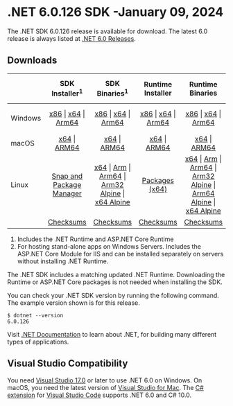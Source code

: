 # .NET 6.0.126 SDK -January 09, 2024

The .NET SDK 6.0.126 release is available for download. The latest 6.0 release is always listed at [.NET 6.0 Releases](../README.md).

## Downloads

|           | SDK Installer<sup>1</sup>                        | SDK Binaries<sup>1</sup>                 | Runtime Installer                                        | Runtime Binaries                                 | ASP.NET Core Runtime           |Windows Desktop Runtime          |
| --------- | :------------------------------------------:     | :----------------------:                 | :---------------------------:                            | :-------------------------:                      | :-----------------:            | :-----------------:            |
| Windows   | [x86][dotnet-sdk-win-x86.exe] \| [x64][dotnet-sdk-win-x64.exe] \| [Arm64][dotnet-sdk-win-arm64.exe] | [x86][dotnet-sdk-win-x86.zip] \| [x64][dotnet-sdk-win-x64.zip] \|  [Arm64][dotnet-sdk-win-arm64.zip] | [x86][dotnet-runtime-win-x86.exe] \| [x64][dotnet-runtime-win-x64.exe] \| [Arm64][dotnet-runtime-win-arm64.exe] | [x86][dotnet-runtime-win-x86.zip] \| [x64][dotnet-runtime-win-x64.zip] \| [Arm64][dotnet-runtime-win-arm64.zip] | [x86][aspnetcore-runtime-win-x86.exe] \| [x64][aspnetcore-runtime-win-x64.exe] \|<br/> [Hosting Bundle][dotnet-hosting-win.exe]<sup>2</sup> | [x86][windowsdesktop-runtime-win-x86.exe] \| [x64][windowsdesktop-runtime-win-x64.exe] \| [Arm64][windowsdesktop-runtime-win-arm64.exe] |
| macOS     | [x64][dotnet-sdk-osx-x64.pkg] \| [ARM64][dotnet-sdk-osx-arm64.pkg] | [x64][dotnet-sdk-osx-x64.tar.gz] \| [ARM64][dotnet-sdk-osx-arm64.tar.gz]  | [x64][dotnet-runtime-osx-x64.pkg] \| [ARM64][dotnet-runtime-osx-arm64.pkg] | [x64][dotnet-runtime-osx-x64.tar.gz] \| [ARM64][dotnet-runtime-osx-arm64.tar.gz]| [x64][aspnetcore-runtime-osx-x64.tar.gz] \| [ARM64][aspnetcore-runtime-osx-arm64.tar.gz] | - |<sup>1</sup>
| Linux     |  [Snap and Package Manager](../install-linux.md)  | [x64][dotnet-sdk-linux-x64.tar.gz] \| [Arm][dotnet-sdk-linux-arm.tar.gz]  \| [Arm64][dotnet-sdk-linux-arm64.tar.gz] \| [Arm32 Alpine][dotnet-sdk-linux-musl-arm.tar.gz]  \| [x64 Alpine][dotnet-sdk-linux-musl-x64.tar.gz] | [Packages (x64)][linux-packages] | [x64][dotnet-runtime-linux-x64.tar.gz] \| [Arm][dotnet-runtime-linux-arm.tar.gz] \| [Arm64][dotnet-runtime-linux-arm64.tar.gz] \| [Arm32 Alpine][dotnet-runtime-linux-musl-arm.tar.gz] \| [Arm64 Alpine][dotnet-runtime-linux-musl-arm64.tar.gz] \| [x64 Alpine][dotnet-runtime-linux-musl-x64.tar.gz]  | [x64][aspnetcore-runtime-linux-x64.tar.gz]<sup>1</sup>  \| [Arm][aspnetcore-runtime-linux-arm.tar.gz]<sup>1</sup> \| [Arm64][aspnetcore-runtime-linux-arm64.tar.gz]<sup>1</sup> \| [x64 Alpine][aspnetcore-runtime-linux-musl-x64.tar.gz] | - | <sup>1</sup> |
|  | [Checksums][checksums-sdk]                             | [Checksums][checksums-sdk]                                      | [Checksums][checksums-runtime]                             | [Checksums][checksums-runtime]  | [Checksums][checksums-runtime]  | [Checksums][checksums-runtime]

1. Includes the .NET Runtime and ASP.NET Core Runtime
2. For hosting stand-alone apps on Windows Servers. Includes the ASP.NET Core Module for IIS and can be installed separately on servers without installing .NET Runtime.

The .NET SDK includes a matching updated .NET Runtime. Downloading the Runtime or ASP.NET Core packages is not needed when installing the SDK.

You can check your .NET SDK version by running the following command. The example version shown is for this release.

```console
$ dotnet --version
6.0.126
```

Visit [.NET Documentation](https://learn.microsoft.com/dotnet/core/) to learn about .NET, for building many different types of applications.

## Visual Studio Compatibility

You need [Visual Studio 17.0](https://visualstudio.microsoft.com) or later to use .NET 6.0 on Windows. On macOS, you need the latest version of [Visual Studio for Mac](https://visualstudio.microsoft.com/vs/mac/). The [C# extension](https://code.visualstudio.com/docs/languages/dotnet) for [Visual Studio Code](https://code.visualstudio.com/) supports .NET 6.0 and C# 10.0.

[blob-runtime]: https://dotnetcli.blob.core.windows.net/dotnet/Runtime/
[blob-sdk]: https://dotnetcli.blob.core.windows.net/dotnet/Sdk/
[release-notes]: 6.0.126.md

[checksums-runtime]: https://dotnetcli.blob.core.windows.net/dotnet/checksums/6.0.26-sha.txt
[checksums-sdk]: https://dotnetcli.blob.core.windows.net/dotnet/checksums/6.0.26-sha.txt

[linux-install]: https://learn.microsoft.com/dotnet/core/install/linux

[dotnet-blog]:  https://devblogs.microsoft.com/dotnet/October-2023-updates/
[aspnet-blog]: https://devblogs.microsoft.com/dotnet/announcing-asp-net-core-in-net-6/
[maui-blog]: https://devblogs.microsoft.com/dotnet/update-on-dotnet-maui/
[linux-packages]: ../install-linux.md



[//]: # ( Runtime 6.0.26)
[dotnet-runtime-linux-arm.tar.gz]: https://download.visualstudio.microsoft.com/download/pr/c6398027-c209-42e3-900c-22b4f32d2cde/437e26f725761e4cf50b8ceba8a7a454/dotnet-runtime-6.0.26-linux-arm.tar.gz
[dotnet-runtime-linux-arm64.tar.gz]: https://download.visualstudio.microsoft.com/download/pr/226d8ab0-8daf-47b1-80cb-a9b68badb28b/a4425bebee91775ce41a50aca80e09c1/dotnet-runtime-6.0.26-linux-arm64.tar.gz
[dotnet-runtime-linux-musl-arm.tar.gz]: https://download.visualstudio.microsoft.com/download/pr/80749fa2-4c42-4b7a-82d3-f02df3215bdc/f93db5b5ab7b5919b22a3010ad38104d/dotnet-runtime-6.0.26-linux-musl-arm.tar.gz
[dotnet-runtime-linux-musl-arm64.tar.gz]: https://download.visualstudio.microsoft.com/download/pr/ad122bf5-aa69-46db-9ecd-33cdc2cfde39/418cb2e7c2b6ab619c06bd757321651e/dotnet-runtime-6.0.26-linux-musl-arm64.tar.gz
[dotnet-runtime-linux-musl-x64.tar.gz]: https://download.visualstudio.microsoft.com/download/pr/43ab2539-eb8a-477c-b97f-6b4eac1b4dc4/b0f10fdaca435d6f3d7fdb11cb499d03/dotnet-runtime-6.0.26-linux-musl-x64.tar.gz
[dotnet-runtime-linux-x64.tar.gz]: https://download.visualstudio.microsoft.com/download/pr/1873e7f3-aa12-4189-8d6d-db0fb859211e/b36e8f8a6ceb63bc3cfac875c7bb63d0/dotnet-runtime-6.0.26-linux-x64.tar.gz
[dotnet-runtime-osx-arm64.pkg]: https://download.visualstudio.microsoft.com/download/pr/359b63fb-ccc4-424e-8b66-c55a38b26282/f5e656f57fbfdc5dd3eba07cfcc3184a/dotnet-runtime-6.0.26-osx-arm64.pkg
[dotnet-runtime-osx-arm64.tar.gz]: https://download.visualstudio.microsoft.com/download/pr/d76c6416-5a6d-42c0-99b0-a4bb0021426b/84ef0457a893dbf0d565a532fa9dd805/dotnet-runtime-6.0.26-osx-arm64.tar.gz
[dotnet-runtime-osx-x64.pkg]: https://download.visualstudio.microsoft.com/download/pr/c702eda6-452f-47a6-bf78-1894c0af34dd/6f3585ce50b92e812aed66f27c95f310/dotnet-runtime-6.0.26-osx-x64.pkg
[dotnet-runtime-osx-x64.tar.gz]: https://download.visualstudio.microsoft.com/download/pr/51703c07-2cf0-415f-abbd-5d4bf2ffd56a/fc952db2ecb119fa2d58828d1046f974/dotnet-runtime-6.0.26-osx-x64.tar.gz
[dotnet-runtime-win-arm64.exe]: https://download.visualstudio.microsoft.com/download/pr/a919d290-d7b9-495a-8b89-9826735ed2c3/47f467fc4e46200553392532cd869acc/dotnet-runtime-6.0.26-win-arm64.exe
[dotnet-runtime-win-arm64.zip]: https://download.visualstudio.microsoft.com/download/pr/3c3aeda5-33aa-4df6-ab78-936aa2d721de/3a3f7b22402dfa03634aa757d4b1714f/dotnet-runtime-6.0.26-win-arm64.zip
[dotnet-runtime-win-x64.exe]: https://download.visualstudio.microsoft.com/download/pr/7d3cdd04-9db8-41db-bc86-4af63f9edd4a/8899ff776eed41b3f5376bfc09913c36/dotnet-runtime-6.0.26-win-x64.exe
[dotnet-runtime-win-x64.zip]: https://download.visualstudio.microsoft.com/download/pr/62025cf7-35ad-4be2-a3dd-fc865f038c65/bfa6ccaa29f57797ca518c7110624209/dotnet-runtime-6.0.26-win-x64.zip
[dotnet-runtime-win-x86.exe]: https://download.visualstudio.microsoft.com/download/pr/b9e43719-f3ce-4b04-9012-db2761d86407/a726c1eac3b8c2086a067406dae91bfa/dotnet-runtime-6.0.26-win-x86.exe
[dotnet-runtime-win-x86.zip]: https://download.visualstudio.microsoft.com/download/pr/db577d7b-2b22-482e-a1ba-b9b3e0ea92ca/186b7a3bbf919b3449bf31e2cc35e000/dotnet-runtime-6.0.26-win-x86.zip

[//]: # ( WindowsDesktop 6.0.26)
[windowsdesktop-runtime-win-arm64.exe]: https://download.visualstudio.microsoft.com/download/pr/1f071ba6-9c5d-4b94-9c77-b21b626daa98/947231a2e1151ddc7dfd4ed50a8815a8/windowsdesktop-runtime-6.0.26-win-arm64.exe
[windowsdesktop-runtime-win-arm64.zip]: https://download.visualstudio.microsoft.com/download/pr/7c729a5b-30e3-475e-b449-ec1b14ccd633/cdb326c447af7268431c42eda73f7d64/windowsdesktop-runtime-6.0.26-win-arm64.zip
[windowsdesktop-runtime-win-x64.exe]: https://download.visualstudio.microsoft.com/download/pr/3136e217-e5b7-4899-9b7e-aa52ecb8b108/d74134edaa75e3300f8692660b9fb7b5/windowsdesktop-runtime-6.0.26-win-x64.exe
[windowsdesktop-runtime-win-x64.zip]: https://download.visualstudio.microsoft.com/download/pr/f033dac5-3326-4ef7-a492-4a39bb5f10ec/ae8eeb93ede7a6fa0ce158fb4e9fb077/windowsdesktop-runtime-6.0.26-win-x64.zip
[windowsdesktop-runtime-win-x86.exe]: https://download.visualstudio.microsoft.com/download/pr/d6835aa3-6ec4-47ec-a5a5-9052ed310e4f/c1171996e95717bf532475f4546e479c/windowsdesktop-runtime-6.0.26-win-x86.exe
[windowsdesktop-runtime-win-x86.zip]: https://download.visualstudio.microsoft.com/download/pr/6df04511-4d7e-4525-ab95-1ecdc145e6fc/223cf72dd45fb9effbdb47192a8cc730/windowsdesktop-runtime-6.0.26-win-x86.zip

[//]: # ( ASP 6.0.26)
[aspnetcore-runtime-linux-arm.tar.gz]: https://download.visualstudio.microsoft.com/download/pr/c1d42ac0-cd0c-4188-b260-1667a7443534/f0d1a0b4b88432f1c8d31b467d8548f0/aspnetcore-runtime-6.0.26-linux-arm.tar.gz
[aspnetcore-runtime-linux-arm64.tar.gz]: https://download.visualstudio.microsoft.com/download/pr/cfc40e77-a6de-481f-812d-6867289e2d8b/eeedeebccc412fd01110d8b59050754d/aspnetcore-runtime-6.0.26-linux-arm64.tar.gz
[aspnetcore-runtime-linux-musl-arm.tar.gz]: https://download.visualstudio.microsoft.com/download/pr/43311ea0-98a0-4bb7-8c71-ae3ca1773597/3e4d007ad8e8d85b1b9d18a8f6753548/aspnetcore-runtime-6.0.26-linux-musl-arm.tar.gz
[aspnetcore-runtime-linux-musl-arm64.tar.gz]: https://download.visualstudio.microsoft.com/download/pr/e0861e57-ef72-4ec0-b019-80eb7dc7c585/cee537a2a13d774ee8bc2ec458dbb087/aspnetcore-runtime-6.0.26-linux-musl-arm64.tar.gz
[aspnetcore-runtime-linux-musl-x64.tar.gz]: https://download.visualstudio.microsoft.com/download/pr/2611b613-ca44-465d-8ca6-8a8b1dbea477/e277ab58a0c26bb2ac7fa3df4505a810/aspnetcore-runtime-6.0.26-linux-musl-x64.tar.gz
[aspnetcore-runtime-linux-x64.tar.gz]: https://download.visualstudio.microsoft.com/download/pr/b63daa46-51f4-480e-ad03-ef2c5a6a2885/ae059763456991305109bf98b3a67640/aspnetcore-runtime-6.0.26-linux-x64.tar.gz
[aspnetcore-runtime-osx-arm64.tar.gz]: https://download.visualstudio.microsoft.com/download/pr/e5181497-c33a-4341-a5a6-57eb21f39d33/85b574ef2b884f084b604d1869d72c02/aspnetcore-runtime-6.0.26-osx-arm64.tar.gz
[aspnetcore-runtime-osx-x64.tar.gz]: https://download.visualstudio.microsoft.com/download/pr/19e27b0b-cd99-4b84-bc7a-05eda52bd77f/a85cbbb13b629b75b2026bb8c6238e6e/aspnetcore-runtime-6.0.26-osx-x64.tar.gz
[aspnetcore-runtime-win-arm64.zip]: https://download.visualstudio.microsoft.com/download/pr/19aee804-2e3f-468f-950d-f82253d43320/c8865861d1c773556e24a1206ee1760a/aspnetcore-runtime-6.0.26-win-arm64.zip
[aspnetcore-runtime-win-x64.exe]: https://download.visualstudio.microsoft.com/download/pr/504867be-8cc2-4982-a4a6-5d3596835347/1868f16e22e6c13795d397fead4b9545/aspnetcore-runtime-6.0.26-win-x64.exe
[aspnetcore-runtime-win-x64.zip]: https://download.visualstudio.microsoft.com/download/pr/0f7eb7e4-55e4-42f6-9cc3-eb70d04d9eab/5f4fae21268debd63b597738605466d5/aspnetcore-runtime-6.0.26-win-x64.zip
[aspnetcore-runtime-win-x86.exe]: https://download.visualstudio.microsoft.com/download/pr/a9326bbe-0d19-4980-af79-58095f22e956/fade24808fb03539ace50016367f3350/aspnetcore-runtime-6.0.26-win-x86.exe
[aspnetcore-runtime-win-x86.zip]: https://download.visualstudio.microsoft.com/download/pr/a347a3f7-9579-4d5a-821b-b00a2314aeaf/53cb343a4c59934663ec02fca623f1a5/aspnetcore-runtime-6.0.26-win-x86.zip
[dotnet-hosting-win.exe]: https://download.visualstudio.microsoft.com/download/pr/16e13e4d-a240-4102-a460-3f4448afe1c3/3d832f15255d62bee8bc86fed40084ef/dotnet-hosting-6.0.26-win.exe

[//]: # ( SDK 6.0.126)
[dotnet-sdk-linux-arm.tar.gz]: https://download.visualstudio.microsoft.com/download/pr/d74e7bf9-f002-404b-848e-a438065f31f8/5e277205846ef475b6bbbbfbafc888ac/dotnet-sdk-6.0.126-linux-arm.tar.gz
[dotnet-sdk-linux-arm64.tar.gz]: https://download.visualstudio.microsoft.com/download/pr/d62f36d9-653e-46cf-af60-5812c9dc1457/d126e23809aa5ce5a5e2273d2530ac76/dotnet-sdk-6.0.126-linux-arm64.tar.gz
[dotnet-sdk-linux-musl-arm.tar.gz]: https://download.visualstudio.microsoft.com/download/pr/74112a71-8789-4e91-b368-1b029eaf1eb7/668348c3585a72519a719b45c10d427d/dotnet-sdk-6.0.126-linux-musl-arm.tar.gz
[dotnet-sdk-linux-musl-arm64.tar.gz]: https://download.visualstudio.microsoft.com/download/pr/8c7800ea-1999-4078-a1db-6800c78135d6/617fc24acb396c9d0d58076018381aa9/dotnet-sdk-6.0.126-linux-musl-arm64.tar.gz
[dotnet-sdk-linux-musl-x64.tar.gz]: https://download.visualstudio.microsoft.com/download/pr/99d9a249-0852-44b3-8c55-ad8594550204/70b7608da1308f5f3e68588950d1e280/dotnet-sdk-6.0.126-linux-musl-x64.tar.gz
[dotnet-sdk-linux-x64.tar.gz]: https://download.visualstudio.microsoft.com/download/pr/6ae7ae8c-4b8c-4c14-a538-6fc1581bae21/6131cd4a56f9dcc8debfc1b7685e7e6f/dotnet-sdk-6.0.126-linux-x64.tar.gz
[dotnet-sdk-osx-arm64.pkg]: https://download.visualstudio.microsoft.com/download/pr/1bfd8adc-359a-4fb0-b2d1-0cad866b4ea3/04cb083ce577a7ba60b8c46b6d25a72a/dotnet-sdk-6.0.126-osx-arm64.pkg
[dotnet-sdk-osx-arm64.tar.gz]: https://download.visualstudio.microsoft.com/download/pr/703126f9-c700-410f-b503-87b8e42addbd/db5d84f143664a118f6422c94bb7190d/dotnet-sdk-6.0.126-osx-arm64.tar.gz
[dotnet-sdk-osx-x64.pkg]: https://download.visualstudio.microsoft.com/download/pr/78c26090-4635-47f2-9c52-c93d90d6f001/717d122b7b32caadee05e4a61fd1cd53/dotnet-sdk-6.0.126-osx-x64.pkg
[dotnet-sdk-osx-x64.tar.gz]: https://download.visualstudio.microsoft.com/download/pr/3c0ea002-0c66-4444-bf59-5379e332f760/7f21a673d58f49d65ee607da6beb2c7a/dotnet-sdk-6.0.126-osx-x64.tar.gz
[dotnet-sdk-win-arm64.exe]: https://download.visualstudio.microsoft.com/download/pr/f59c9a5f-9121-49e5-8613-c1ff8aa16e73/2af75a707f101d6d3de5db40774fa33d/dotnet-sdk-6.0.126-win-arm64.exe
[dotnet-sdk-win-arm64.zip]: https://download.visualstudio.microsoft.com/download/pr/74e963e9-b023-46b9-acb0-8be631c3be6a/3bf5f6df578b709e3e721babdcb37590/dotnet-sdk-6.0.126-win-arm64.zip
[dotnet-sdk-win-x64.exe]: https://download.visualstudio.microsoft.com/download/pr/64e35612-409c-4e05-95b4-50e797e190f8/363e40a749e87bd3903fce20a6377044/dotnet-sdk-6.0.126-win-x64.exe
[dotnet-sdk-win-x64.zip]: https://download.visualstudio.microsoft.com/download/pr/8a3f82d3-5fd0-4790-8da8-d92df3aa68a7/cdf49adb6a5cd5da6c736f2abe23d100/dotnet-sdk-6.0.126-win-x64.zip
[dotnet-sdk-win-x86.exe]: https://download.visualstudio.microsoft.com/download/pr/3662d00e-59d6-4893-97a4-f9d31999b045/dd4292f54a9f17aa81f2bd5ffc7c5462/dotnet-sdk-6.0.126-win-x86.exe
[dotnet-sdk-win-x86.zip]: https://download.visualstudio.microsoft.com/download/pr/e7cf07c7-296b-4aee-9fa3-ec8260d54d3b/3bc936827c58443b60fb6a7c019d68c3/dotnet-sdk-6.0.126-win-x86.zip
